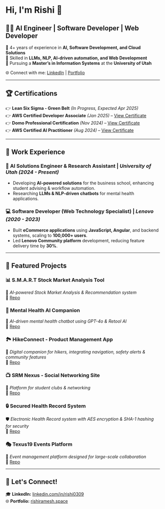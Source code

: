 # Hi, I'm Rishi 👋  

## 👨‍💻 AI Engineer | Software Developer | Web Developer

🔹 4+ years of experience in **AI, Software Development, and Cloud Solutions**  
🔹 Skilled in **LLMs, NLP, AI-driven automation, and Web Development**  
🔹 Pursuing a **Master’s in Information Systems** at the **University of Utah**  

🌐 Connect with me: [LinkedIn](https://linkedin.com/in/rishi0309) | [Portfolio](https://rishiramesh.space)  

---

## 🏆 **Certifications**  

👉 **Lean Six Sigma - Green Belt** *(In Progress, Expected Apr 2025)*  
👉 **AWS Certified Developer Associate** *(Jan 2025)* – [View Certificate](https://www.credly.com/badges/994f8ee0-266c-4b9d-a805-c8fc4d6836f1/public_url)  
👉 **Domo Professional Certification** *(Nov 2024)* – [View Certificate](https://www.credly.com/badges/8ac66b06-1288-48cb-9921-0a938dcd1445/public_url)  
👉 **AWS Certified AI Practitioner** *(Aug 2024)* – [View Certificate](https://www.credly.com/badges/94b3abc8-1b8a-48ff-94f2-146bd92841a2)  


---

## 🚀 **Work Experience**  

### 🤖 **AI Solutions Engineer & Research Assistant** | *University of Utah (2024 - Present)*  
- Developing **AI-powered solutions** for the business school, enhancing student advising & workflow automation.  
- Researching **LLMs & NLP-driven chatbots** for mental health applications.  

### 💻 **Software Developer (Web Technology Specialist)** | *Lenovo (2020 - 2023)*  
- Built **eCommerce applications** using **JavaScript, Angular**, and backend systems, scaling to **100,000+ users**.  
- Led **Lenovo Community platform** development, reducing feature delivery time by **30%**.  

---

## **📂 Featured Projects**  

### **📊 S.M.A.R.T Stock Market Analysis Tool**  
🚀 *AI-powered Stock Market Analysis & Recommendation system*  
🔗 [Repo](https://github.com/rrishi0309/S.M.A.R.T-Stock-Market-Analysis-Recommendation-Tool)  

### **🧠 Mental Health AI Companion**  
🤖 *AI-driven mental health chatbot using GPT-4o & Retool AI*  
🔗 [Repo](https://github.com/rrishi0309/Mental-Health-AI-Companion)  

### **🏞️ HikeConnect - Product Management App**  
🛂 *Digital companion for hikers, integrating navigation, safety alerts & community features*  
🔗 [Repo](https://github.com/rrishi0309/Product-Management---HikeConnect)  

### **📺 SRM Nexus - Social Networking Site**  
💬 *Platform for student clubs & networking*  
🔗 [Repo](https://github.com/rrishi0309/SRM-Nexus)  

### **🔒 Secured Health Record System**  
🛡️ *Electronic Health Record system with AES encryption & SHA-1 hashing for security*  
🔗 [Repo](https://github.com/rrishi0309/Secured_Health_Record_System)  

### **🎭 Texus19 Events Platform**  
🎉 *Event management platform designed for large-scale collaboration*  
🔗 [Repo](https://github.com/rrishi0309/Texus19_Events)  

---

## 📩 **Let's Connect!**  
🎓 **LinkedIn:** [linkedin.com/in/rishi0309](https://linkedin.com/in/rishi0309)  
🌐 **Portfolio:** [rishiramesh.space](https://rishiramesh.space)  
